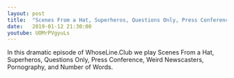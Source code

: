 ```yaml
---
layout: post
title:  "Scenes From a Hat, Superheros, Questions Only, Press Conference, Weird Newscasters, and Number of Words."
date:   2019-01-12 21:30:00
youtube: UOMrPVgyuLs
---
```


In this dramatic episode of WhoseLine.Club we play Scenes From a Hat, Superheros, Questions Only, Press Conference, Weird Newscasters, Pornography, and Number of Words.
